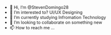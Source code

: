 - 👋 Hi, I’m @StevenDomingo28
- 👀 I’m interested to? UI/UX Designing
- 🌱 I’m currently studying Infromation Technology
- 💞️ I’m looking to collaborate on something new
- 📫 How to reach me ...

<!---
StevenDomingo28/StevenDomingo28 is a ✨ special ✨ repository because its `README.md` (this file) appears on your GitHub profile.
You can click the Preview link to take a look at your changes.
--->

